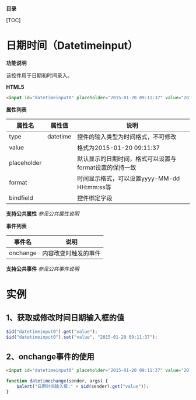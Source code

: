 **目录**

[TOC]

# 日期时间（Datetimeinput）

**功能说明**

该控件用于日期和时间录入。

**HTML5**

```html
<input id="datetimeinput0" placeholder="2015-01-20 09:11:37" value="2015-01-20 09:11:37" format="yyyy-MM-dd HH:mm:ss" type="datetime" onchange="datetimechange()"/>
```

**属性列表**

| 属性名 | 属性值 | 说明 |
| ------------ | ------------ | ------------ |
| type | datetime | 控件的输入类型为时间格式，不可修改 |
| value |   | 格式为2015-01-20 09:11:37 |
| placeholder |   | 默认显示的日期时间，格式可以设置与format设置的保持一致 |
| format |   | 时间显示格式，可以设置yyyy-MM-dd HH:mm:ss等 |
| bindfield |   | 控件绑定字段 |

**支持公共属性**
*参见公共属性说明*

**事件列表**

| 事件名 | 说明 |
| ------------ | ------------ |
| onchange | 内容改变时触发的事件 |

**支持公共事件**
*参见公共事件说明*

# 实例

## 1、获取或修改时间日期输入框的值
```javascript
$id("datetimeinput0").get("value");
$id("datetimeinput0").set("value", "2015-01-20 09:11:37");
```

## 2、onchange事件的使用
```html
<input id="datetimeinput0" placeholder="2015-01-20 09:11:37" value="2015-01-20 09:11:37" format="yyyy-MM-dd HH:mm:ss" type="datetime" onchange="datetimechange()"/>
```
```javascript
function datetimechange(sender, args) {
	$alert("日期时间输入框:" + $id(sender).get("value"));
}
```

